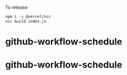 
To release:
```bash
npm i -g @vercel/ncc
ncc build index.js
```
# github-workflow-schedule
# github-workflow-schedule
